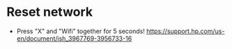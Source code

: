 # Reset network
* Press "X" and "Wifi" together for 5 seconds! https://support.hp.com/us-en/document/ish_3967769-3956733-16
